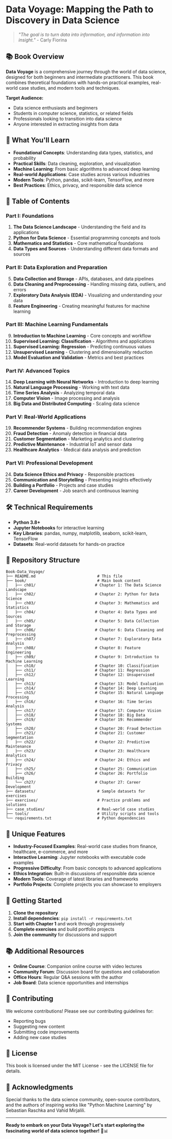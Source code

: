 # Data Voyage: Mapping the Path to Discovery in Data Science

> _"The goal is to turn data into information, and information into insight."_ - Carly Fiorina

## 📚 Book Overview

**Data Voyage** is a comprehensive journey through the world of data science, designed for both beginners and intermediate practitioners. This book combines theoretical foundations with hands-on practical examples, real-world case studies, and modern tools and techniques.

**Target Audience:**

- Data science enthusiasts and beginners
- Students in computer science, statistics, or related fields
- Professionals looking to transition into data science
- Anyone interested in extracting insights from data

## 🚀 What You'll Learn

- **Foundational Concepts**: Understanding data types, statistics, and probability
- **Practical Skills**: Data cleaning, exploration, and visualization
- **Machine Learning**: From basic algorithms to advanced deep learning
- **Real-world Applications**: Case studies across various industries
- **Modern Tools**: Python, pandas, scikit-learn, TensorFlow, and more
- **Best Practices**: Ethics, privacy, and responsible data science

## 📖 Table of Contents

### Part I: Foundations

1. **The Data Science Landscape** - Understanding the field and its applications
2. **Python for Data Science** - Essential programming concepts and tools
3. **Mathematics and Statistics** - Core mathematical foundations
4. **Data Types and Sources** - Understanding different data formats and sources

### Part II: Data Exploration and Preparation

5. **Data Collection and Storage** - APIs, databases, and data pipelines
6. **Data Cleaning and Preprocessing** - Handling missing data, outliers, and errors
7. **Exploratory Data Analysis (EDA)** - Visualizing and understanding your data
8. **Feature Engineering** - Creating meaningful features for machine learning

### Part III: Machine Learning Fundamentals

9. **Introduction to Machine Learning** - Core concepts and workflow
10. **Supervised Learning: Classification** - Algorithms and applications
11. **Supervised Learning: Regression** - Predicting continuous values
12. **Unsupervised Learning** - Clustering and dimensionality reduction
13. **Model Evaluation and Validation** - Metrics and best practices

### Part IV: Advanced Topics

14. **Deep Learning with Neural Networks** - Introduction to deep learning
15. **Natural Language Processing** - Working with text data
16. **Time Series Analysis** - Analyzing temporal data
17. **Computer Vision** - Image processing and analysis
18. **Big Data and Distributed Computing** - Scaling data science

### Part V: Real-World Applications

19. **Recommender Systems** - Building recommendation engines
20. **Fraud Detection** - Anomaly detection in financial data
21. **Customer Segmentation** - Marketing analytics and clustering
22. **Predictive Maintenance** - Industrial IoT and sensor data
23. **Healthcare Analytics** - Medical data analysis and prediction

### Part VI: Professional Development

24. **Data Science Ethics and Privacy** - Responsible practices
25. **Communication and Storytelling** - Presenting insights effectively
26. **Building a Portfolio** - Projects and case studies
27. **Career Development** - Job search and continuous learning

## 🛠️ Technical Requirements

- **Python 3.8+**
- **Jupyter Notebooks** for interactive learning
- **Key Libraries**: pandas, numpy, matplotlib, seaborn, scikit-learn, TensorFlow
- **Datasets**: Real-world datasets for hands-on practice

## 📁 Repository Structure

```
Book-Data_Voyage/
├── README.md                           # This file
├── book/                               # Main book content
│   ├── ch01/                          # Chapter 1: The Data Science Landscape
│   ├── ch02/                          # Chapter 2: Python for Data Science
│   ├── ch03/                          # Chapter 3: Mathematics and Statistics
│   ├── ch04/                          # Chapter 4: Data Types and Sources
│   ├── ch05/                          # Chapter 5: Data Collection and Storage
│   ├── ch06/                          # Chapter 6: Data Cleaning and Preprocessing
│   ├── ch07/                          # Chapter 7: Exploratory Data Analysis
│   ├── ch08/                          # Chapter 8: Feature Engineering
│   ├── ch09/                          # Chapter 9: Introduction to Machine Learning
│   ├── ch10/                          # Chapter 10: Classification
│   ├── ch11/                          # Chapter 11: Regression
│   ├── ch12/                          # Chapter 12: Unsupervised Learning
│   ├── ch13/                          # Chapter 13: Model Evaluation
│   ├── ch14/                          # Chapter 14: Deep Learning
│   ├── ch15/                          # Chapter 15: Natural Language Processing
│   ├── ch16/                          # Chapter 16: Time Series Analysis
│   ├── ch17/                          # Chapter 17: Computer Vision
│   ├── ch18/                          # Chapter 18: Big Data
│   ├── ch19/                          # Chapter 19: Recommender Systems
│   ├── ch20/                          # Chapter 20: Fraud Detection
│   ├── ch21/                          # Chapter 21: Customer Segmentation
│   ├── ch22/                          # Chapter 22: Predictive Maintenance
│   ├── ch23/                          # Chapter 23: Healthcare Analytics
│   ├── ch24/                          # Chapter 24: Ethics and Privacy
│   ├── ch25/                          # Chapter 25: Communication
│   ├── ch26/                          # Chapter 26: Portfolio Building
│   └── ch27/                          # Chapter 27: Career Development
├── datasets/                           # Sample datasets for exercises
├── exercises/                          # Practice problems and solutions
├── case_studies/                       # Real-world case studies
├── tools/                              # Utility scripts and tools
└── requirements.txt                    # Python dependencies
```

## 🎯 Unique Features

- **Industry-Focused Examples**: Real-world case studies from finance, healthcare, e-commerce, and more
- **Interactive Learning**: Jupyter notebooks with executable code examples
- **Progressive Difficulty**: From basic concepts to advanced applications
- **Ethics Integration**: Built-in discussions of responsible data science
- **Modern Tools**: Coverage of latest libraries and frameworks
- **Portfolio Projects**: Complete projects you can showcase to employers

## 🚀 Getting Started

1. **Clone the repository**
2. **Install dependencies**: `pip install -r requirements.txt`
3. **Start with Chapter 1** and work through progressively
4. **Complete exercises** and build portfolio projects
5. **Join the community** for discussions and support

## 📚 Additional Resources

- **Online Course**: Companion online course with video lectures
- **Community Forum**: Discussion board for questions and collaboration
- **Office Hours**: Regular Q&A sessions with the author
- **Job Board**: Data science opportunities and internships

## 🤝 Contributing

We welcome contributions! Please see our contributing guidelines for:

- Reporting bugs
- Suggesting new content
- Submitting code improvements
- Adding new case studies

## 📄 License

This book is licensed under the MIT License - see the LICENSE file for details.

## 🙏 Acknowledgments

Special thanks to the data science community, open-source contributors, and the authors of inspiring works like "Python Machine Learning" by Sebastian Raschka and Vahid Mirjalili.

---

**Ready to embark on your Data Voyage? Let's start exploring the fascinating world of data science together!** 🚀📊
